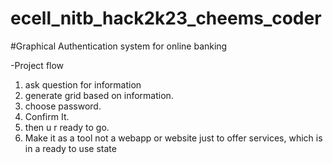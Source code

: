 # ecell_nitb_hack2k23_cheems_coder

#Graphical Authentication system for online banking

-Project flow
1. ask question for information
2. generate grid based on information.
3. choose password.
4. Confirm It.
5. then u r ready to go.
6. Make it as a tool not a webapp or website just to offer services, which is in a ready to use state
